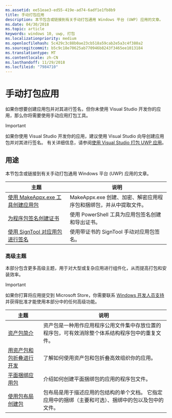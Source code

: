 ```yaml
---
ms.assetid: ee51eae3-ed55-419e-ad74-6adf1e1fb8b9
title: 手动打包应用
description: 本节包含或链接到有关手动打包通用 Windows 平台 (UWP) 应用的文章。
ms.date: 04/30/2018
ms.topic: article
keywords: windows 10, uwp, 打包
ms.localizationpriority: medium
ms.openlocfilehash: 5c429c3c88b0ae23cb518a59cab2e5a3c4f380a2
ms.sourcegitcommit: b5c9c18e70625ab770946b8243f3465ee1013184
ms.translationtype: MT
ms.contentlocale: zh-CN
ms.lasthandoff: 11/29/2018
ms.locfileid: "7984710"
---
```

# <a name="manual-app-packaging"></a>手动打包应用

如果你想要创建应用包并对其进行签名，但你未使用 Visual Studio 开发你的应用，那么你将需要使用手动应用打包工具。

> [!IMPORTANT] 
> 如果你使用 Visual Studio 开发你的应用，建议使用 Visual Studio 向导创建应用包并对其进行签名。 有关详细信息，请参阅[使用 Visual Studio 打包 UWP 应用](https://msdn.microsoft.com/windows/uwp/packaging/packaging-uwp-apps)。

## <a name="purpose"></a>用途

本节包含或链接到有关手动打包通用 Windows 平台 (UWP) 应用的文章。

| 主题 | 说明 |
|-------|-------------|
| [使用 MakeAppx.exe 工具创建应用包](create-app-package-with-makeappx-tool.md) | MakeAppx.exe 创建、加密、解密应用程序包和捆绑包，并从中提取文件。 |
| [为程序包签名创建证书](create-certificate-package-signing.md) | 使用 PowerShell 工具为应用包签名创建和导出证书。 |
| [使用 SignTool 对应用包进行签名](sign-app-package-using-signtool.md) | 使用带证书的 SignTool 手动对应用包签名。 |

### <a name="advanced-topics"></a>高级主题

本部分包含更多高级主题，用于对大型或复杂应用进行组件化，从而提高打包和安装效率。 

> [!IMPORTANT]
> 如果你打算将应用提交到 Microsoft Store，你需要联系 [Windows 开发人员支持](https://developer.microsoft.com/windows/support)并获得批准才能使用本部分中的任何高级功能。


| 主题 | 说明 |
|-------|-------------|
| [资产包简介](asset-packages.md) | 资产包是一种用作应用程序公用文件集中存放位置的程序包，可有效消除整个体系结构程序包中的重复文件。 |
| [用资产包和包折叠进行开发](package-folding.md) | 了解如何使用资产包和包折叠高效组织你的应用。 |
| [平面捆绑应用包](flat-bundles.md) | 介绍如何创建平面捆绑包的应用的程序包文件。 |
| [使用包布局创建包](packaging-layout.md) | 包布局是用于描述应用的包结构的单个文档。 它指定应用中的捆绑（主要和可选）、捆绑中的包以及包中的文件。 |
